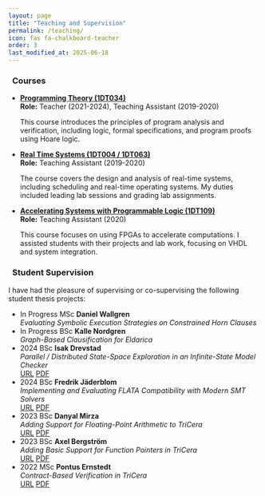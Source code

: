 ```yaml
---
layout: page
title: "Teaching and Supervision"
permalink: /teaching/
icon: fas fa-chalkboard-teacher
order: 3
last_modified_at: 2025-06-18
---
```


### <i class="fas fa-chalkboard"></i>  Courses

<ul>
  <li>
    <strong><a href="https://www.uu.se/en/study/course?query=1DT034" target="_blank" rel="noopener">Programming Theory (1DT034)</a></strong>
    <div class="my-1">
      <strong>Role:</strong> Teacher (2021-2024), Teaching Assistant (2019-2020)
    </div>
    <p class="text small">
      This course introduces the principles of program analysis and verification, including logic, formal specifications, and program proofs using Hoare logic.
    </p>
  </li>
  <li>
    <strong><a href="https://www.uu.se/en/study/course?query=1DT004" target="_blank" rel="noopener">Real Time Systems (1DT004 / 1DT063)</a></strong>
    <div class="my-1">
      <strong>Role:</strong> Teaching Assistant (2019-2020)
    </div>
    <p class="text small">
      The course covers the design and analysis of real-time systems, including scheduling and real-time operating systems. My duties included leading lab sessions and grading lab assignments.
    </p>
  </li>
  <li>
    <strong><a href="https://www.uu.se/en/study/course?query=1DT109" target="_blank" rel="noopener">Accelerating Systems with Programmable Logic (1DT109)</a></strong>
    <div class="my-1">
      <strong>Role:</strong> Teaching Assistant (2020)
    </div>
    <p class="text small">
      This course focuses on using FPGAs to accelerate computations. I assisted students with their projects and lab work, focusing on VHDL and system integration.
    </p>
  </li>
</ul>

### <i class="fas fa-user-graduate"></i>  Student Supervision

I have had the pleasure of supervising or co-supervising the following student thesis projects:

<ul>
  <li>
    <span class="badge bg-success float-end">In Progress</span>
    <span class="badge bg-primary float-end me-1">MSc</span>
    <strong>Daniel Wallgren</strong>
    <br><em>Evaluating Symbolic Execution Strategies on Constrained Horn Clauses</em>
  </li>
  <li>
    <span class="badge bg-success float-end">In Progress</span>
    <span class="badge bg-info text-dark float-end me-1">BSc</span>
    <strong>Kalle Nordgren</strong>
    <br><em>Graph-Based Clausification for Eldarica</em>
  </li>
  <li>
    <span class="badge bg-secondary float-end">2024</span>
    <span class="badge bg-info text-dark float-end me-1">BSc</span>
    <strong>Isak Drevstad</strong>
    <br><em>Parallel / Distributed State-Space Exploration in an Infinite-State Model Checker</em>
    <div class="mt-2">
        <a href="https://urn.kb.se/resolve?urn=urn:nbn:se:uu:diva-548640" class="btn btn-sm btn-secondary" target="_blank" rel="noopener">URL</a>
        <a href="https://uu.diva-portal.org/smash/get/diva2:1931840/FULLTEXT01.pdf" class="btn btn-sm btn-secondary" target="_blank" rel="noopener">PDF</a>
    </div>
  </li>
  <li>
    <span class="badge bg-secondary float-end">2024</span>
    <span class="badge bg-info text-dark float-end me-1">BSc</span>
    <strong>Fredrik Jäderblom</strong>
    <br><em>Implementing and Evaluating FLATA Compatibility with Modern SMT Solvers</em>
    <div class="mt-2">
        <a href="https://urn.kb.se/resolve?urn=urn:nbn:se:uu:diva-545701" class="btn btn-sm btn-secondary" target="_blank" rel="noopener">URL</a>
        <a href="https://uu.diva-portal.org/smash/get/diva2:1922948/FULLTEXT01.pdf" class="btn btn-sm btn-secondary" target="_blank" rel="noopener">PDF</a>
    </div>
  </li>
  <li>
    <span class="badge bg-secondary float-end">2023</span>
    <span class="badge bg-info text-dark float-end me-1">BSc</span>
    <strong>Danyal Mirza</strong>
    <br><em>Adding Support for Floating-Point Arithmetic to TriCera</em>
    <div class="mt-2">
        <a href="https://urn.kb.se/resolve?urn=urn:nbn:se:uu:diva-516320" class="btn btn-sm btn-secondary" target="_blank" rel="noopener">URL</a>
        <a href="https://uu.diva-portal.org/smash/get/diva2:1813486/FULLTEXT01.pdf" class="btn btn-sm btn-secondary" target="_blank" rel="noopener">PDF</a>
    </div>
  </li>
  <li>
    <span class="badge bg-secondary float-end">2023</span>
    <span class="badge bg-info text-dark float-end me-1">BSc</span>
    <strong>Axel Bergström</strong>
    <br><em>Adding Basic Support for Function Pointers in TriCera</em>
    <div class="mt-2">
        <a href="https://urn.kb.se/resolve?urn=urn:nbn:se:uu:diva-504349" class="btn btn-sm btn-secondary" target="_blank" rel="noopener">URL</a>
        <a href="https://uu.diva-portal.org/smash/get/diva2:1766482/FULLTEXT01.pdf" class="btn btn-sm btn-secondary" target="_blank" rel="noopener">PDF</a>
    </div>
  </li>
  <li>
    <span class="badge bg-secondary float-end">2022</span>
    <span class="badge bg-primary float-end me-1">MSc</span>
    <strong>Pontus Ernstedt</strong>
    <br><em>Contract-Based Verification in TriCera</em>
    <div class="mt-2">
        <a href="https://urn.kb.se/resolve?urn=urn:nbn:se:uu:diva-474539" class="btn btn-sm btn-secondary" target="_blank" rel="noopener">URL</a>
        <a href="https://uu.diva-portal.org/smash/get/diva2:1658602/FULLTEXT01.pdf" class="btn btn-sm btn-secondary" target="_blank" rel="noopener">PDF</a>
    </div>
  </li>
</ul>